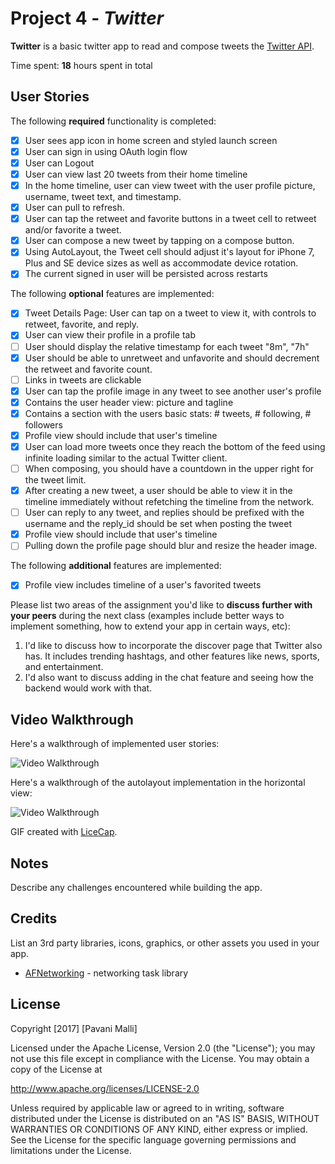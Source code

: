 # Project 4 - *Twitter*

**Twitter** is a basic twitter app to read and compose tweets the [Twitter API](https://apps.twitter.com/).

Time spent: **18** hours spent in total

## User Stories

The following **required** functionality is completed:

- [X] User sees app icon in home screen and styled launch screen
- [X] User can sign in using OAuth login flow
- [X] User can Logout
- [X] User can view last 20 tweets from their home timeline
- [X] In the home timeline, user can view tweet with the user profile picture, username, tweet text, and timestamp.
- [X] User can pull to refresh.
- [X] User can tap the retweet and favorite buttons in a tweet cell to retweet and/or favorite a tweet.
- [X] User can compose a new tweet by tapping on a compose button.
- [X] Using AutoLayout, the Tweet cell should adjust it's layout for iPhone 7, Plus and SE device sizes as well as accommodate device rotation.
- [X] The current signed in user will be persisted across restarts

The following **optional** features are implemented:

- [X] Tweet Details Page: User can tap on a tweet to view it, with controls to retweet, favorite, and reply.
- [X] User can view their profile in a profile tab
- [ ] User should display the relative timestamp for each tweet "8m", "7h"
- [X] User should be able to unretweet and unfavorite and should decrement the retweet and favorite count.
- [ ] Links in tweets are clickable
- [X] User can tap the profile image in any tweet to see another user's profile
- [X] Contains the user header view: picture and tagline
- [X] Contains a section with the users basic stats: # tweets, # following, # followers
- [X] Profile view should include that user's timeline
- [X] User can load more tweets once they reach the bottom of the feed using infinite loading similar to the actual Twitter client.
- [ ] When composing, you should have a countdown in the upper right for the tweet limit.
- [X] After creating a new tweet, a user should be able to view it in the timeline immediately without refetching the timeline from the network.
- [ ] User can reply to any tweet, and replies should be prefixed with the username and the reply_id should be set when posting the tweet
- [X] Profile view should include that user's timeline
- [ ] Pulling down the profile page should blur and resize the header image.

The following **additional** features are implemented:

- [X] Profile view includes timeline of a user's favorited tweets

Please list two areas of the assignment you'd like to **discuss further with your peers** during the next class (examples include better ways to implement something, how to extend your app in certain ways, etc):

1. I'd like to discuss how to incorporate the discover page that Twitter also has. It includes trending hashtags, and other features like news, sports, and entertainment. 
2. I'd also want to discuss adding in the chat feature and seeing how the backend would work with that.

## Video Walkthrough

Here's a walkthrough of implemented user stories:

<img src='http://i.imgur.com/fcvwBpz.gif' title='Video Walkthrough' width='' alt='Video Walkthrough' />

Here's a walkthrough of the autolayout implementation in the horizontal view:

<img src='http://i.imgur.com/2xEeFVa.gif' title='Autolayout Video Walkthrough' width='' alt='Video Walkthrough' />

GIF created with [LiceCap](http://www.cockos.com/licecap/).

## Notes

Describe any challenges encountered while building the app.

## Credits

List an 3rd party libraries, icons, graphics, or other assets you used in your app.

- [AFNetworking](https://github.com/AFNetworking/AFNetworking) - networking task library

## License

Copyright [2017] [Pavani Malli]

Licensed under the Apache License, Version 2.0 (the "License");
you may not use this file except in compliance with the License.
You may obtain a copy of the License at

http://www.apache.org/licenses/LICENSE-2.0

Unless required by applicable law or agreed to in writing, software
distributed under the License is distributed on an "AS IS" BASIS,
WITHOUT WARRANTIES OR CONDITIONS OF ANY KIND, either express or implied.
See the License for the specific language governing permissions and
limitations under the License.
